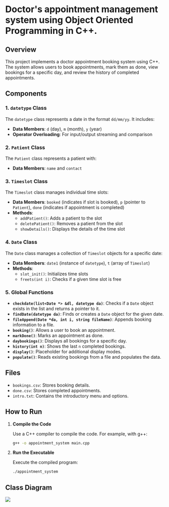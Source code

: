 # Doctor's appointment management system using Object Oriented Programming in C++.

## Overview

This project implements a doctor appointment booking system using C++. The system allows users to book appointments, mark them as done, view bookings for a specific day, and review the history of completed appointments.

## Components

### 1. `datetype` Class

The `datetype` class represents a date in the format `dd/mm/yy`. It includes:
- **Data Members**: `d` (day), `m` (month), `y` (year)
- **Operator Overloading**: For input/output streaming and comparison

### 2. `Patient` Class

The `Patient` class represents a patient with:
- **Data Members**: `name` and `contact`

### 3. `Timeslot` Class

The `Timeslot` class manages individual time slots:
- **Data Members**: `booked` (indicates if slot is booked), `p` (pointer to `Patient`), `done` (indicates if appointment is completed)
- **Methods**:
  - `addPatient()`: Adds a patient to the slot
  - `deletePatient()`: Removes a patient from the slot
  - `showDetails()`: Displays the details of the time slot

### 4. `Date` Class

The `Date` class manages a collection of `Timeslot` objects for a specific date:
- **Data Members**: `date1` (instance of `datetype`), `t` (array of `Timeslot`)
- **Methods**:
  - `slot_init()`: Initializes time slots
  - `freets(int i)`: Checks if a given time slot is free

### 5. Global Functions

- **`checkdate(list<Date *> &dl, datetype da)`**: Checks if a `Date` object exists in the list and returns a pointer to it.
- **`findDate(datetype da)`**: Finds or creates a `Date` object for the given date.
- **`fileAppend(Date *da, int i, string fileName)`**: Appends booking information to a file.
- **`booking()`**: Allows a user to book an appointment.
- **`markDone()`**: Marks an appointment as done.
- **`daybookings()`**: Displays all bookings for a specific day.
- **`history(int n)`**: Shows the last `n` completed bookings.
- **`display()`**: Placeholder for additional display modes.
- **`populate()`**: Reads existing bookings from a file and populates the data.

## Files

- `bookings.csv`: Stores booking details.
- `done.csv`: Stores completed appointments.
- `intro.txt`: Contains the introductory menu and options.

## How to Run

1. **Compile the Code**

   Use a C++ compiler to compile the code. For example, with g++:

   ```bash
   g++ -o appointment_system main.cpp
   ```

2. **Run the Executable**

    Execute the compiled program:
    ```bash
    ./appointment_system
    ```

## Class Diagram
[![](https://mermaid.ink/img/pako:eNqNVU1r3DAQ_StCh-DdOiEpzcU4hsLSUwuFtqd1KKo13hVrS0aSG0zY_96R1na0_ijxSTPzZvRm5tl-pYXiQBNaVMyYnWAHzepcEny8h3BmwXYNkNeL1z0fhLSET-x6YneBrYzVwOobohrQzCqdptHgi0mhpLHjRTebILFcSCzfkyimiVkWiTHxfXdhSvn_lD9KVSP86SmaEFpjeM5lOOLvzArAiYUTLo5ME8lq2H-6f576saplhd1_vAr1ZXoSDrgdCHhj-fKfogZTKTvbL_Z2Aj6vvyXNVAlKQuD6qwQnjPOBz2Ya41CBhdWwOaqXHVgmKhMtc97hPK_4jiJ1h4cgMHZn94_Ps4sw8FtIcc3BdVRqAGsidxTrFL6ioEIaaVqhJ8uCYg62xfFDcXLUIgdIvTMLNLWZZZRCcneKJpAJiy-igl8WB3U1Dd9ciaHPTQOSR75kTLCbmKCehTzMZt6opq3cfbPIERkr3blZLHP4xoSciadG57yWkxTePg_UTJ92qKIFrbCuzzILQWGainUzlYxyyOlDTsntbdafhjctIa0BcwGPElkHqxfZg73yQuAjnsYKyeXNFCHaiyTMuL-726LhKyXYuWSHgcrbOtcTcLr4uSlsn-KnP2X-VidsdBE6UhyQNKY1aNwfx5-CX2tO7RFqyGmCR46bymkuz4hjrVU_OlnQxOoWYqpVezjSpGSVQatt3Br6P0rvPf8Dz7nuXQ?type=png)](https://mermaid.live/edit#pako:eNqNVU1r3DAQ_StCh-DdOiEpzcU4hsLSUwuFtqd1KKo13hVrS0aSG0zY_96R1na0_ijxSTPzZvRm5tl-pYXiQBNaVMyYnWAHzepcEny8h3BmwXYNkNeL1z0fhLSET-x6YneBrYzVwOobohrQzCqdptHgi0mhpLHjRTebILFcSCzfkyimiVkWiTHxfXdhSvn_lD9KVSP86SmaEFpjeM5lOOLvzArAiYUTLo5ME8lq2H-6f576saplhd1_vAr1ZXoSDrgdCHhj-fKfogZTKTvbL_Z2Aj6vvyXNVAlKQuD6qwQnjPOBz2Ya41CBhdWwOaqXHVgmKhMtc97hPK_4jiJ1h4cgMHZn94_Ps4sw8FtIcc3BdVRqAGsidxTrFL6ioEIaaVqhJ8uCYg62xfFDcXLUIgdIvTMLNLWZZZRCcneKJpAJiy-igl8WB3U1Dd9ciaHPTQOSR75kTLCbmKCehTzMZt6opq3cfbPIERkr3blZLHP4xoSciadG57yWkxTePg_UTJ92qKIFrbCuzzILQWGainUzlYxyyOlDTsntbdafhjctIa0BcwGPElkHqxfZg73yQuAjnsYKyeXNFCHaiyTMuL-726LhKyXYuWSHgcrbOtcTcLr4uSlsn-KnP2X-VidsdBE6UhyQNKY1aNwfx5-CX2tO7RFqyGmCR46bymkuz4hjrVU_OlnQxOoWYqpVezjSpGSVQatt3Br6P0rvPf8Dz7nuXQ)